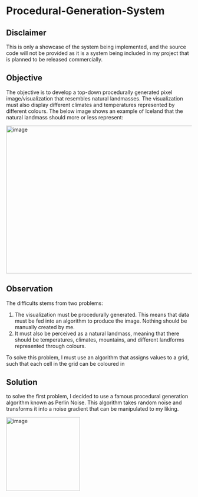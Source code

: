 # Procedural-Generation-System

## Disclaimer

This is only a showcase of the system being implemented, and the source code will not be provided as it is a system being included in my project that is planned to be released commercially.

## Objective

The objective is to develop a top-down procedurally generated pixel image/visualization that resembles natural landmasses. The visualization must also display different climates and temperatures represented by different colours. The below image shows an example of Iceland that the natural landmass should more or less represent:

<img width="550" height="400" alt="image" src="https://github.com/user-attachments/assets/f4f3e88d-33e0-4e04-b942-e66dc5538020" />

## Observation

The difficults stems from two problems:
1. The visualization must be procedurally generated. This means that data must be fed into an algorithm to produce the image. Nothing should be manually created by me.
2. It must also be perceived as a natural landmass, meaning that there should be temperatures, climates, mountains, and different landforms represented through colours.

To solve this problem, I must use an algorithm that assigns values to a grid, such that each cell in the grid can be coloured in 

## Solution

to solve the first problem, I decided to use a famous procedural generation algorithm known as Perlin Noise. This algorithm takes random noise and transforms it into a noise gradient that can be manipulated to my liking.

<img width="200" height="200" alt="image" src="https://github.com/user-attachments/assets/443652d4-0ad1-4dd8-be8c-52207d45e806" />
